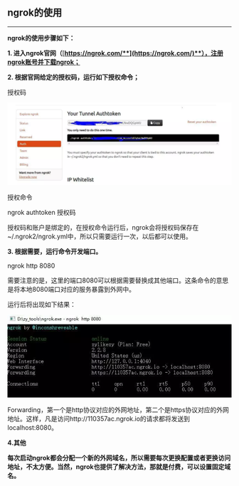 ## ngrok的使用

------

**ngrok的使用步骤如下：**

**1. 进入ngrok官网（**[**https://ngrok.com/**](https://ngrok.com/)**），注册ngrok账号并下载ngrok；**

**2. 根据官网给定的授权码，运行如下授权命令；**

授权码

![计算机生成了可选文字:](../image/clip_image001-1618474768407.png)

授权命令

ngrok authtoken 授权码

授权码和账户是绑定的，在授权命令运行后，ngrok会将授权码保存在~/.ngrok2/ngrok.yml中，所以只需要运行一次，以后都可以使用。

**3. 根据需要，运行命令开发端口。**

ngrok http 8080

需要注意的是，这里的端口8080可以根据需要替换成其他端口。这条命令的意思是将本地8080端口对应的服务暴露到外网中。

运行后将出现如下结果：

![g080 ttl rtl rts p50 p90](../image/clip_image001-1618474806331.png)

Forwarding，第一个是http协议对应的外网地址，第二个是https协议对应的外网地址。这样，凡是访问http://110357ac.ngrok.io的请求都将发送到localhost:8080。

**4.其他**

**每次启动ngrok都会分配一个新的外网域名，所以需要每次更换配置或者更换访问地址，不太方便。当然，ngrok也提供了解决方法，那就是付费，可以设置固定域名。**